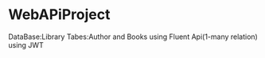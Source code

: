 # WebAPiProject
DataBase:Library
Tabes:Author and Books
using Fluent Api(1-many relation)
using JWT

